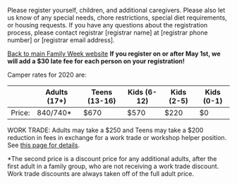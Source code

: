 Please register yourself, children, and additional caregivers. Please also let us know of any special needs, chore restrictions, special diet requirements, or housing requests. If you have any questions about the registration process, please contact registrar [registrar name] at [registrar phone number] or [registrar email address].

[Back to main Family Week website](http://www.bacds.org/familyweek/)
**If you register on or after May 1st, we will add a $30 late fee for each person on your registration!**

Camper rates for 2020 are:

| &nbsp; | Adults (17+) | Teens (13-16) | Kids (6-12) | Kids (2-5) | Kids (0-1) |
| --- | --- | --- | --- | --- | --- |
| Price: | $840/$740\* | $670 | $570 | $220 | $0 |

WORK TRADE: Adults may take a $250 and Teens may take a $200 reduction in fees in exchange for a work trade or workshop helper position. See [this page for details](http://www.bacds.org/familyweek/registration-notes/).

*The second price is a discount price for any additional adults, after the first adult in a family group, who are not receiving a work trade discount. Work trade discounts are always taken off of the full adult price.